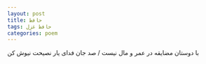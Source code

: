 ```yaml
---
layout: post
title: حافظ
tags: حافظ غزل
categories: poem
---
```


با دوستان مضایقه در عمر و مال نیست / صد جان فدای یار نصیحت نیوش کن
